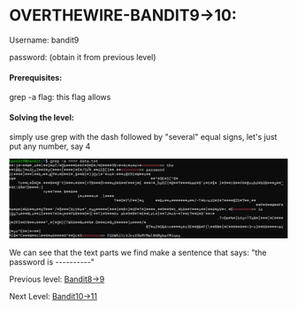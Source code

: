 # OVERTHEWIRE-BANDIT9->10:







Username: bandit9





password: <Redacted>(obtain it from previous level)







#### Prerequisites:



grep -a flag: this flag allows 



#### Solving the level: 



simply use grep with the dash followed by "several" equal signs, let's just put any number, say 4



![Image couldn't load](images/Screenshot-Bandit9-1.png)



We can see that the text parts we find make a sentence that says: "the password is ----------"



Previous level: [Bandit8->9](../Bandit8/writeup.md.md)







Next Level: [Bandit10->11](../Bandit10/writeup.md.md)


